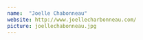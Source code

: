 ```yaml
---
name:  "Joelle Chabonneau"
website: http://www.joellecharbonneau.com/
picture: joellechabonneau.jpg
---
```

